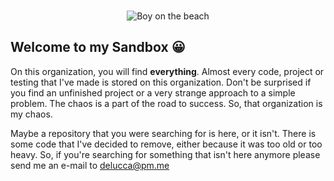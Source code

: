 <p align="center">
  <br>
   <img src="https://media0.giphy.com/media/XrDT8BuYB3I2s/giphy.gif?cid=790b76115d17cefd667769526bebeda5&rid=giphy.gif" alt="Boy on the beach" title="Boy on the beach" />
  <br>
</p>

## Welcome to my Sandbox 😀

On this organization, you will find **everything**. Almost every code, project or testing that I've made is stored on this organization. Don't be surprised if you find an unfinished project or a very strange approach to a simple problem. The chaos is a part of the road to success. So, that organization is my chaos.

Maybe a repository that you were searching for is here, or it isn't. There is some code that I've decided to remove, either because it was too old or too heavy. So, if you're searching for something that isn't here anymore please send me an e-mail to [delucca@pm.me](mailto:delucca@pm.me)
